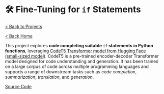 # 🛠️ Fine-Tuning for `if` Statements

[< Back to Projects](/projects)

[< Back Home](/)

This project explores **code completing suitable** `if` **statements in Python functions**, leveraging [CodeT5 Transformer model from Hugging Face (small-sized model)](https://huggingface.co/Salesforce/codet5-small). CodeT5 is a pre-trained encoder-decoder Transformer model designed for code understanding and generation. It has been trained on a large corpus of code across multiple programming languages and supports a range of downstream tasks such as _code completion_, _summarization_, _translation_, and _generation_.

[Source Code](https://github.com/theantigone/Fine-Tuning-CodeT5)

